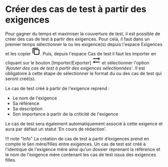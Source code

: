 # Créer des cas de test à partir des exigences

Pour gagner du temps et maximiser la couverture de test, il est possible de créer des cas de test à partir des exigences.
Pour cela, il faut dans un premier temps sélectionner la ou les exigence(s) depuis l'espace Exigences et les copier ![Copier](resources/copy.png). Puis, depuis l'espace Cas de test il faut les importer en cliquant sur le bouton [Importer/Exporter] ![Importer/Exporter](resources/import-export.png) et sélectionner l'option *'Ajouter des cas de test à partir des exigences sélectionnées'*. Il est obligatoire à cette étape de sélectionner le format du ou des cas de test qui seront créé(s).

Le cas de test créé à partir de l'exigence reprend : 
- Le nom de l'exigence
- Sa référence
- Sa description 
- Son importance à partir de la criticité de l'exigence

Le cas de test sera également automatiquement associé à cette exigence et aura par défaut un statut 'En cours de rédaction'.

!!! note "Info"
	La création de cas de test à partir d’exigences prend en compte le lien mère/filles entre exigences. Un cas de test est créé à l'identique de l'exigence mère ainsi qu'un dossier reprenant la référence et le nom de l'exigence mère contenant les cas de test issus des exigences filles.
